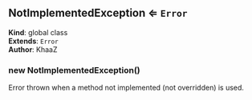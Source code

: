 <a name="NotImplementedException"></a>

## NotImplementedException ⇐ <code>Error</code>
**Kind**: global class  
**Extends**: <code>Error</code>  
**Author**: KhaaZ  
<a name="new_NotImplementedException_new"></a>

### new NotImplementedException()
Error thrown when a method not implemented (not overridden) is used.

